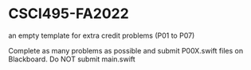 # CSCI495-FA2022
an empty template for extra credit problems (P01 to P07)

Complete as many problems as possible and submit P00X.swift files on Blackboard. 
Do NOT submit main.swift
